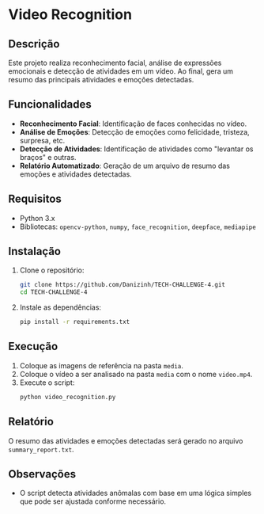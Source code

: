 # Video Recognition

## Descrição

Este projeto realiza reconhecimento facial, análise de expressões emocionais e detecção de atividades em um vídeo. Ao final, gera um resumo das principais atividades e emoções detectadas.

## Funcionalidades

- **Reconhecimento Facial**: Identificação de faces conhecidas no vídeo.
- **Análise de Emoções**: Detecção de emoções como felicidade, tristeza, surpresa, etc.
- **Detecção de Atividades**: Identificação de atividades como "levantar os braços" e outras.
- **Relatório Automatizado**: Geração de um arquivo de resumo das emoções e atividades detectadas.

## Requisitos

- Python 3.x
- Bibliotecas: `opencv-python`, `numpy`, `face_recognition`, `deepface`, `mediapipe`

## Instalação

1. Clone o repositório:

   ```bash
   git clone https://github.com/Danizinh/TECH-CHALLENGE-4.git
   cd TECH-CHALLENGE-4
   ```

2. Instale as dependências:
   ```bash
   pip install -r requirements.txt
   ```

## Execução

1. Coloque as imagens de referência na pasta `media`.
2. Coloque o vídeo a ser analisado na pasta `media` com o nome `video.mp4`.
3. Execute o script:
   ```bash
   python video_recognition.py
   ```

## Relatório

O resumo das atividades e emoções detectadas será gerado no arquivo `summary_report.txt`.

## Observações

- O script detecta atividades anômalas com base em uma lógica simples que pode ser ajustada conforme necessário.
